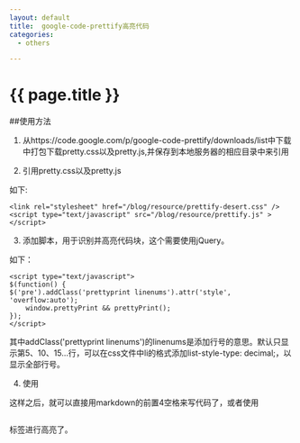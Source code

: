 ```yaml
---
layout: default
title:  google-code-prettify高亮代码
categories:
  - others

---
```

# {{ page.title }}


##使用方法
1. 从https://code.google.com/p/google-code-prettify/downloads/list中下载中打包下载pretty.css以及pretty.js,并保存到本地服务器的相应目录中来引用

2. 引用pretty.css以及pretty.js

如下:

	<link rel="stylesheet" href="/blog/resource/prettify-desert.css" />
	<script type="text/javascript" src="/blog/resource/prettify.js" ></script>
    

3. 添加脚本，用于识别并高亮代码块，这个需要使用jQuery。

如下：

	<script type="text/javascript">
	$(function() {
	$('pre').addClass('prettyprint linenums').attr('style', 'overflow:auto');
		window.prettyPrint && prettyPrint();
	});
	</script>

其中addClass('prettyprint linenums')的linenums是添加行号的意思。默认只显示第5、10、15…行，可以在css文件中li的格式添加list-style-type: decimal;，以显示全部行号。

4. 使用

这样之后，就可以直接用markdown的前置4空格来写代码了，或者使用<pre></pre>标签进行高亮了。
